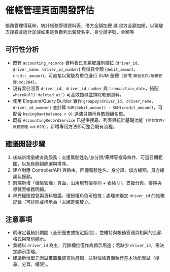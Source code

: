 # 催帳管理頁面開發評估
帳務管理得延伸，統計帳務管理資料表，借方金額加總 減 貸方金額加總，以駕駛去搜尋並統計加減如果是負數列出駕駛名字、身分證字號、金額等

## 可行性分析
- 既有 `accounting_records` 資料表已含駕駛識別欄位 (`driver_id`、`driver_name`、`driver_id_number`) 與借貸金額 (`debit_amount`、`credit_amount`)，可直接以駕駛為單位進行 SUM 彙總（參考 `開發文件/帳務管理.md:204`）。
- 現有索引涵蓋 `driver_id`、`driver_id_number` 與 `transaction_date`，搭配 `whereNull('deleted_at')` 可高效搜尋並排除軟刪資料。
- 使用 Eloquent/Query Builder 實作 `groupBy(driver_id, driver_name, driver_id_number)` 並計算 `SUM(debit_amount) - SUM(credit_amount)`，可配合 `havingRaw(balance < 0)` 過濾只顯示負數餘額名單。
- 既有 `AccountingRecordService` 已提供搜尋、列表與統計基礎功能（`開發文件/帳務管理.md:629`），新增專用方法即可整合既有流程。

## 建議開發步驟
1. 後端新增彙總查詢服務：支援駕駛姓名/身分證/車牌等搜尋條件、可選日期範圍，以及負餘額篩選與排序。
2. 建立對應 Controller/API 與路由，回傳駕駛姓名、身分證、借方總額、貸方總額及餘額。
3. 前端新增「催帳管理」頁面，沿用現有搜尋列 + 表格 UI，支援分頁、排序與導覽至帳務明細。
4. 補充權限控管與資料驗證，僅授權角色可檢視；處理未綁定 `driver_id` 的帳務記錄（可排除或標示為「未綁定駕駛」）。

## 注意事項
- 明確定義統計期間（全部歷史或指定區間），並維持與帳務管理頁相同的金額格式與幣別顯示。
- 彙總以 `driver_id` 為主，冗餘欄位僅作為顯示用途；若缺少 `driver_id`，需決定顯示策略。
- 建議新增單元測試覆蓋彙總查詢邏輯，並對催帳頁面執行基本功能測試（搜尋、分頁、權限）。
